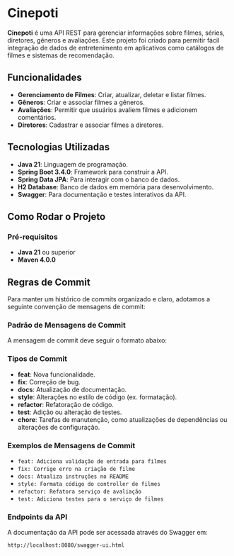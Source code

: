 # Cinepoti

**Cinepoti** é uma API REST para gerenciar informações sobre filmes, séries, diretores, gêneros e avaliações. Este projeto foi criado para permitir fácil integração de dados de entretenimento em aplicativos como catálogos de filmes e sistemas de recomendação.

## Funcionalidades

- **Gerenciamento de Filmes**: Criar, atualizar, deletar e listar filmes.
- **Gêneros**: Criar e associar filmes a gêneros.
- **Avaliações**: Permitir que usuários avaliem filmes e adicionem comentários.
- **Diretores**: Cadastrar e associar filmes a diretores.

## Tecnologias Utilizadas

- **Java 21**: Linguagem de programação.
- **Spring Boot 3.4.0**: Framework para construir a API.
- **Spring Data JPA**: Para interagir com o banco de dados.
- **H2 Database**: Banco de dados em memória para desenvolvimento.
- **Swagger**: Para documentação e testes interativos da API.

## Como Rodar o Projeto

### Pré-requisitos

- **Java 21** ou superior
- **Maven 4.0.0**

## Regras de Commit

Para manter um histórico de commits organizado e claro, adotamos a seguinte convenção de mensagens de commit:

### Padrão de Mensagens de Commit

A mensagem de commit deve seguir o formato abaixo:


### Tipos de Commit

- **feat**: Nova funcionalidade.
- **fix**: Correção de bug.
- **docs**: Atualização de documentação.
- **style**: Alterações no estilo de código (ex. formatação).
- **refactor**: Refatoração de código.
- **test**: Adição ou alteração de testes.
- **chore**: Tarefas de manutenção, como atualizações de dependências ou alterações de configuração.

### Exemplos de Mensagens de Commit

- `feat: Adiciona validação de entrada para filmes`
- `fix: Corrige erro na criação de filme`
- `docs: Atualiza instruções no README`
- `style: Formata código do controller de filmes`
- `refactor: Refatora serviço de avaliação`
- `test: Adiciona testes para o serviço de filmes`

### Endpoints da API
A documentação da API pode ser acessada através do Swagger em:

``` bash
http://localhost:8080/swagger-ui.html


